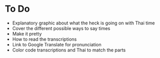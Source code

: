 # To Do

- Explanatory graphic about what the heck is going on with Thai time
- Cover the different possible ways to say times
- Make it pretty
- How to read the transcriptions
- Link to Google Translate for pronunciation
- Color code transcriptions and Thai to match the parts
